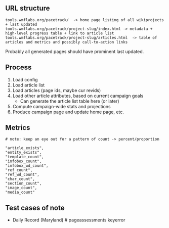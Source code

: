 
## URL structure

```
tools.wmflabs.org/pacetrack/  -> home page listing of all wikiprojects + last updated
tools.wmflabs.org/pacetrack/project-slug/index.html -> metadata + high-level progress table + link to article list
tools.wmflabs.org/pacetrack/project-slug/articles.html  -> table of articles and metrics and possibly call-to-action links
```

Probably all generated pages should have prominent last updated.

## Process

1. Load config
1. Load article list
1. Load articles (page ids, maybe cur revids)
1. Load other article attributes, based on current campaign goals
    * Can generate the article list table here (or later)
1. Compute campaign-wide stats and projections
1. Produce campaign page and update home page, etc.

## Metrics

```
# note: keep an eye out for a pattern of count -> percent/proportion

"article_exists",
"entity_exists",
"template_count",
"infobox_count",
"infobox_wd_count",
"ref_count",
"ref_wd_count",
"char_count",
"section_count",
"image_count",
"media_count"

```

## Test cases of note

- Daily Record (Maryland)    # pageassessments keyerror
